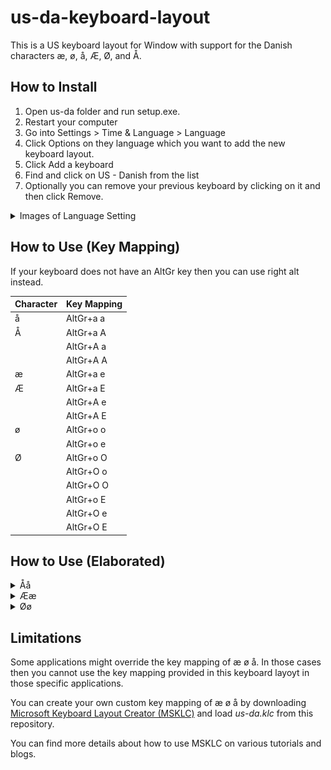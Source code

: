 # us-da-keyboard-layout
This is a US keyboard layout for Window with support for the Danish characters æ, ø, å, Æ, Ø, and Å.

## How to Install
1. Open us-da folder and run setup.exe.
2. Restart your computer
3. Go into Settings > Time & Language > Language
4. Click Options on they language which you want to add the new keyboard layout.
5. Click Add a keyboard
6. Find and click on US - Danish from the list
7. Optionally you can remove your previous keyboard by clicking on it and then click Remove.

<details>
  <summary>Images of Language Setting</summary>

![Alt text](image.png)
![Alt text](image-1.png)

</details>

## How to Use (Key Mapping)

If your keyboard does not have an AltGr key then you can use right alt instead.

| Character | Key Mapping  |
|-----------|--------------|
| å         | AltGr+a a    |
| Å         | AltGr+a A    | 
|           | AltGr+A a    |
|           | AltGr+A A    |   
| æ         | AltGr+a e    | 
| Æ         | AltGr+a E    | 
|           | AltGr+A e    |
|           | AltGr+A E    |  
| ø         | AltGr+o o    |
|           | AltGr+o e    | 
| Ø         | AltGr+o O    |  
|           | AltGr+O o    |  
|           | AltGr+O O    |
|           | AltGr+o E    |
|           | AltGr+O e    |
|           | AltGr+O E    |  

## How to Use (Elaborated)
<details>
  <summary>Åå</summary>

You can write 'å' by holding right alt down and press 'a', release alt again, and press 'a' a second time.

You can write a capital 'Å' by holding right alt down and (left or right) shift, and press 'a', release alt and shift again, and press 'a' a second time.

Another option is to write a capital 'Å' is by holding right alt down and press 'a', release alt, and hold (left or right) shift again, press 'a' second time, and release shift.

</details>

<details>
  <summary>Ææ</summary>

You can write 'æ' by holding right alt down and press 'a', release alt again, and press 'e'.

You can write a capital 'Æ' by holding right alt down and (left or right) shift, and press 'a', release alt and shift again, and press 'e'.

Another option is to write a capital 'Æ' is by holding right alt down and press 'a', release alt, and hold (left or right) shift again, press 'e', and release shift.

</details>

<details>
  <summary>Øø</summary>

You can write 'ø' by holding right alt down and press 'o', release alt again, and press 'o' a second time.

You can write a capital 'Ø' by holding right alt down and (left or right) shift, and press 'o', release alt and shift again, and press 'o' a second time.

Another option is to write a capital 'Ø' is by holding right alt down and press 'o', release alt, and hold (left or right) shift again, press 'o' second time, and release shift.

</details>

## Limitations
Some applications might override the key mapping of æ ø å. In those cases then you cannot use the key mapping provided in this keyboard layoyt in those specific applications. 

You can create your own custom key mapping of æ ø å by downloading [Microsoft Keyboard Layout Creator (MSKLC)](https://www.microsoft.com/en-us/download/details.aspx?id=102134) and load _us-da.klc_ from this repository.

You can find more details about how to use MSKLC on various tutorials and blogs.